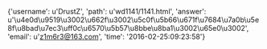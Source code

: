 {'username': u'DrustZ', 'path': u'wd1141/1141.html', 'answer': u'\u4e0d\u9519\u3002\u662f\u3002\u5c0f\u5b66\u671f\u7684\u7a0b\u5e8f\u8bad\u7ec3\uff0c\u6570\u5b57\u8bbe\u8ba1\u3002\u65e0\u3002', 'email': u'z1m6r3@163.com', 'time': '2016-02-25:09:23:58'}